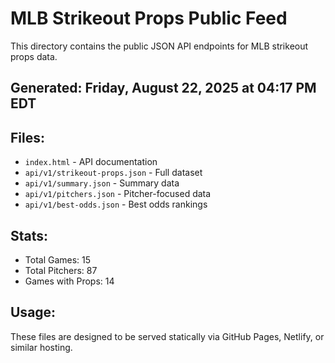 # MLB Strikeout Props Public Feed

This directory contains the public JSON API endpoints for MLB strikeout props data.

## Generated: Friday, August 22, 2025 at 04:17 PM EDT

## Files:
- `index.html` - API documentation
- `api/v1/strikeout-props.json` - Full dataset
- `api/v1/summary.json` - Summary data
- `api/v1/pitchers.json` - Pitcher-focused data  
- `api/v1/best-odds.json` - Best odds rankings

## Stats:
- Total Games: 15
- Total Pitchers: 87
- Games with Props: 14

## Usage:
These files are designed to be served statically via GitHub Pages, Netlify, or similar hosting.
